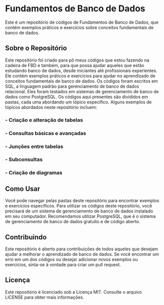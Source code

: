 # Fundamentos de Banco de Dados

Este é um repositório de códigos de Fundamentos de Banco de Dados, que contém exemplos práticos e exercícios sobre conceitos fundamentais de banco de dados.

## Sobre o Repositório

Este repositório foi criado para pô meus códigos que estou fazendo na cadeira de FBD e também, para que possa ajudar aqueles que estão estudando banco de dados, desde iniciantes até profissionais experientes. Ele contém exemplos práticos e exercícios para ajudar no aprendizado de conceitos fundamentais de banco de dados.
Os códigos foram escritos em SQL, a linguagem padrão para gerenciamento de banco de dados relacional. Eles foram testados em sistemas de gerenciamento de banco de dados como PostgreSQL.
Os códigos aqui presentes são divididos em pastas, cada uma abordando um tópico específico. Alguns exemplos de tópicos abordados neste repositório incluem:

### - Criação e alteração de tabelas
### - Consultas básicas e avançadas
### - Junções entre tabelas
### - Subconsultas
### - Criação de diagramas

## Como Usar

Você pode navegar pelas pastas deste repositório para encontrar exemplos e exercícios específicos.
Para utilizar os códigos deste repositório, você precisará de um sistema de gerenciamento de banco de dados instalado em seu computador. Recomendamos utilizar PostgreSQL, que é o sistema de gerenciamento de banco de dados gratuito e de código aberto.

## Contribuindo

Este repositório é aberto para contribuições de todos aqueles que desejam ajudar a melhorar o aprendizado de banco de dados. Se você encontrar um erro em um dos códigos ou desejar adicionar novos exemplos ou exercícios, sinta-se à vontade para criar um pull request.

## Licença
Este repositório é licenciado sob a Licença MIT. Consulte o arquivo LICENSE para obter mais informações.
